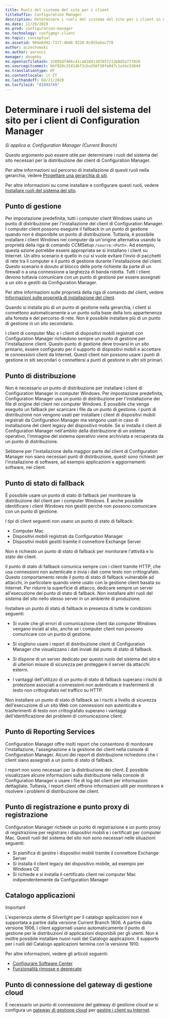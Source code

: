 ```yaml
---
title: Ruoli del sistema del sito per i client
titleSuffix: Configuration Manager
description: Determinare i ruoli del sistema del sito per i client in Configuration Manager.
ms.date: 11/29/2019
ms.prod: configuration-manager
ms.technology: configmgr-client
ms.topic: conceptual
ms.assetid: 984e8d92-7327-4b08-9228-0c955e6ac778
author: aczechowski
ms.author: aaroncz
manager: dougeby
ms.openlocfilehash: 32895df466c41ca828d1107857212b8d5a777026
ms.sourcegitcommit: bbf820c35414bf2cba356f30fe047c1a34c5384d
ms.translationtype: HT
ms.contentlocale: it-IT
ms.lasthandoff: 04/21/2020
ms.locfileid: "81693749"
---
```

# <a name="determine-the-site-system-roles-for-configuration-manager-clients"></a>Determinare i ruoli del sistema del sito per i client di Configuration Manager

*Si applica a: Configuration Manager (Current Branch)*

Questo argomento può essere utile per determinare i ruoli del sistema del sito necessari per la distribuzione dei client di Configuration Manager.

Per altre informazioni sul percorso di installazione di questi ruoli nella gerarchia, vedere [Progettare una gerarchia di siti](../../../plan-design/hierarchy/design-a-hierarchy-of-sites.md).  

Per altre informazioni su come installare e configurare questi ruoli, vedere [Installare ruoli del sistema del sito](../../../servers/deploy/configure/install-site-system-roles.md).  

## <a name="management-point"></a>Punto di gestione

Per impostazione predefinita, tutti i computer client Windows usano un punto di distribuzione per l'installazione del client di Configuration Manager. I computer client possono eseguire il fallback in un punto di gestione quando non è disponibile un punto di distribuzione. Tuttavia, è possibile installare i client Windows nei computer da un'origine alternativa usando la proprietà della riga di comando CCMSetup `/source:<Path>`. Ad esempio, questa azione potrebbe essere appropriata se si installano i client su Internet. Un altro scenario è quello in cui si vuole evitare l'invio di pacchetti di rete tra il computer e il punto di gestione durante l'installazione del client. Questo scenario è dovuto al blocco delle porte richieste da parte di un firewall o a una connessione a larghezza di banda ridotta. Tutti i client devono tuttavia comunicare con un punto di gestione per essere assegnati a un sito e gestiti da Configuration Manager.  

Per altre informazioni sulle proprietà della riga di comando del client, vedere [Informazioni sulle proprietà di installazione del client](../about-client-installation-properties.md).  

Quando si installa più di un punto di gestione nella gerarchia, i client si connettono automaticamente a un punto sulla base della loro appartenenza alla foresta e del percorso di rete. Non è possibile installare più di un punto di gestione in un sito secondario.  

I client di computer Mac e i client di dispositivi mobili registrati con Configuration Manager richiedono sempre un punto di gestione per l'installazione client. Questo punto di gestione deve trovarsi in un sito primario, essere configurato per il supporto di dispositivi mobili e accettare le connessioni client da Internet. Questi client non possono usare i punti di gestione in siti secondari o connettersi a punti di gestione in altri siti primari.  

## <a name="distribution-point"></a>Punto di distribuzione

Non è necessario un punto di distribuzione per installare i client di Configuration Manager in computer Windows. Per impostazione predefinita, Configuration Manager usa un punto di distribuzione per l'installazione dei file di origine del client nei computer Windows. È possibile che venga eseguito un fallback per scaricare i file da un punto di gestione. I punti di distribuzione non vengono usati per installare i client di dispositivi mobili registrati da Configuration Manager ma vengono usati in caso di installazione del client legacy del dispositivo mobile. Se si installa il client di Configuration Manager nell'ambito della distribuzione di un sistema operativo, l'immagine del sistema operativo viene archiviata e recuperata da un punto di distribuzione.

Sebbene per l'installazione della maggior parte dei client di Configuration Manager non siano necessari punti di distribuzione, questi sono richiesti per l'installazione di software, ad esempio applicazioni e aggiornamenti software, nei client.  

## <a name="fallback-status-point"></a>Punto di stato di fallback

È possibile usare un punto di stato di fallback per monitorare la distribuzione del client per i computer Windows. È anche possibile identificare i client Windows non gestiti perché non possono comunicare con un punto di gestione.

I tipi di client seguenti non usano un punto di stato di fallback:

- Computer Mac
- Dispositivi mobili registrati da Configuration Manager
- Dispositivi mobili gestiti tramite il connettore Exchange Server

Non è richiesto un punto di stato di fallback per monitorare l'attività e lo stato dei client.  

Il punto di stato di fallback comunica sempre con i client tramite HTTP, che usa connessioni non autenticate e invia i dati come testo non crittografato. Questo comportamento rende il punto di stato di fallback vulnerabile ad attacchi, in particolare quando viene usato con la gestione client basata su Internet. Per ridurre la superficie di attacco, dedicare sempre un server all'esecuzione del punto di stato di fallback. Non installare altri ruoli del sistema del sito nello stesso server in un ambiente di produzione.  

Installare un punto di stato di fallback in presenza di tutte le condizioni seguenti:  

- Si vuole che gli errori di comunicazione client dai computer Windows vengano inviati al sito, anche se i computer client non possono comunicare con un punto di gestione.  

- Si vogliono usare i report di distribuzione client di Configuration Manager che visualizzano i dati inviati dal punto di stato di fallback.  

- Si dispone di un server dedicato per questo ruolo del sistema del sito e di ulteriori misure di sicurezza per proteggere il server da attacchi esterni.  

- I vantaggi dell'utilizzo di un punto di stato di fallback superano i rischi di protezione associati a connessioni non autenticate e trasferimenti di testo non crittografato nel traffico su HTTP.  

Non installare un punto di stato di fallback se i rischi a livello di sicurezza dell'esecuzione di un sito Web con connessioni non autenticate e trasferimenti di testo non crittografato superano i vantaggi dell'identificazione dei problemi di comunicazione client.  

## <a name="reporting-services-point"></a>Punto di Reporting Services

Configuration Manager offre molti report che consentono di monitorare l'installazione, l'assegnazione e la gestione dei client nella console di Configuration Manager. Alcuni dei report di distribuzione richiedono che i client siano assegnati a un punto di stato di fallback.  

I report non sono necessari per la distribuzione dei client. È possibile visualizzare alcune informazioni sulla distribuzione nella console di Configuration Manager o usare i file di log del client per informazioni dettagliate. Tuttavia, i report client offrono informazioni utili per monitorare e risolvere i problemi di distribuzione dei client.  

## <a name="enrollment-point-and-enrollment-proxy-point"></a>Punto di registrazione e punto proxy di registrazione

Configuration Manager richiede un punto di registrazione e un punto proxy di registrazione per registrare i dispositivi mobili e i certificati per computer Mac. Questi ruoli del sistema del sito non sono necessari nelle situazioni seguenti:

- Si pianifica di gestire i dispositivi mobili tramite il connettore Exchange Server
- Si installa il client legacy del dispositivo mobile, ad esempio per Windows CE
- Si richiede e si installa il certificato client nei computer Mac indipendentemente da Configuration Manager

## <a name="application-catalog"></a>Catalogo applicazioni

> [!Important]  
> L'esperienza utente di Silverlight per il catalogo applicazioni non è supportata a partire dalla versione Current Branch 1806. A partire dalla versione 1906, i client aggiornati usano automaticamente il punto di gestione per le distribuzioni di applicazioni disponibili per gli utenti. Non è inoltre possibile installare nuovi ruoli del Catalogo applicazioni. Il supporto per i ruoli del Catalogo applicazioni termina con la versione 1910.  
>
> Per altre informazioni, vedere gli articoli seguenti:
>
> - [Configurare Software Center](../../../../apps/plan-design/plan-for-software-center.md#bkmk_userex)
> - [Funzionalità rimosse e deprecate](../../../plan-design/changes/deprecated/removed-and-deprecated-cmfeatures.md)  

## <a name="cloud-management-gateway-connector-point"></a>Punto di connessione del gateway di gestione cloud

È necessario un punto di connessione del gateway di gestione cloud se si configura un [gateway di gestione cloud](../../manage/cmg/plan-cloud-management-gateway.md) per [gestire i client su Internet](../../manage/manage-clients-internet.md).
